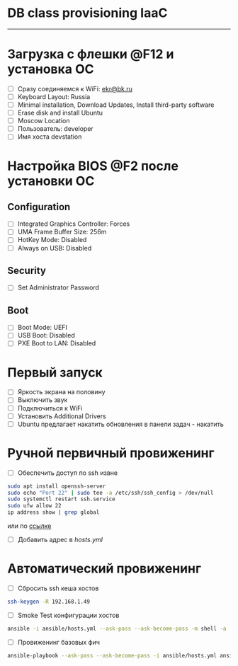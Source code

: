 # DB class provisioning IaaC

---

# Загрузка с флешки @F12 и установка ОС
- [ ] Сразу соединяемся к WiFi: ekr@bk.ru
- [ ] Keyboard Layout: Russia
- [ ] Minimal installation, Download Updates, Install third-party software
- [ ] Erase disk and install Ubuntu
- [ ] Moscow Location
- [ ] Пользователь: developer
- [ ] Имя хоста devstation

# Настройка BIOS @F2 после установки ОС
## Configuration
- [ ] Integrated Graphics Controller: Forces
- [ ] UMA Frame Buffer Size: 256m
- [ ] HotKey Mode: Disabled
- [ ] Always on USB: Disabled
## Security
- [ ] Set Administrator Password
## Boot
- [ ] Boot Mode: UEFI
- [ ] USB Boot: Disabled
- [ ] PXE Boot to LAN: Disabled

# Первый запуск

- [ ] Яркость экрана на половину
- [ ] Выключить звук
- [ ] Подключиться к WiFi
- [ ] Установить Additional Drivers
- [ ] Ubuntu предлагает накатить обновления в панели задач - накатить

# Ручной первичный провиженинг
- [ ] Обеспечить доступ по ssh извне
```bash
sudo apt install openssh-server
sudo echo "Port 22" | sudo tee -a /etc/ssh/ssh_config > /dev/null
sudo systemctl restart ssh.service 
sudo ufw allow 22
ip address show | grep global
```
или по [ссылке](https://tinyurl.com/ekr-ssh)
- [ ] Добавить адрес в _hosts.yml_

# Автоматический провиженинг
- [ ] Cбросить ssh кеша хостов
```bash
ssh-keygen -R 192.168.1.49
```

- [ ] Smoke Test конфигурации хостов
```bash
ansible -i ansible/hosts.yml --ask-pass --ask-become-pass -m shell -a 'uname -a' all
```

- [ ] Провиженинг базовых фич
```bash
ansible-playbook --ask-pass --ask-become-pass -i ansible/hosts.yml ansible/inventory.yml [--skip-tags "homedir4developer"] [--start-at-task='Shut down CI docker containers'] [--step] [--tags "ansible"] [--limit dev_stations] [-vvv]
```
